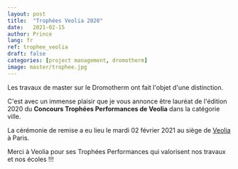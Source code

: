 ```yaml
---
layout: post
title:  "Trophées Veolia 2020"
date:   2021-02-15
author: Prince
lang: fr
ref: trophee_veolia
draft: false
categories: [project management, dromotherm]
image: master/trophee.jpg
---
```


Les travaux de master sur le Dromotherm ont fait l'objet d'une distinction.

C'est avec un immense plaisir que je vous annonce être lauréat de l'édition 2020 du **Concours Trophées Performances de Veolia** 
dans la catégorie ville.

La cérémonie de remise a eu lieu le mardi 02 février 2021 au siège de [Veolia](https://www.youtube.com/watch?v=cd3J64suSZU&feature=youtu.be) à Paris. 

Merci à Veolia pour ses Trophées Performances qui valorisent nos travaux et nos écoles !!!
